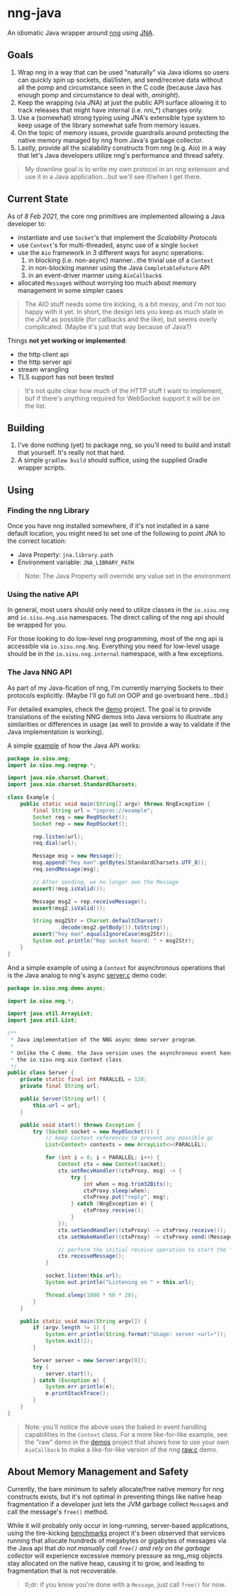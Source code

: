 # nng-java

An idiomatic Java wrapper around [nng](https://nng.nanomsg.org) using 
[JNA](https://github.com/java-native-access/jna).

## Goals
1. Wrap nng in a way that can be used "naturally" via Java idioms so users can
   quickly spin up sockets, dial/listen, and send/receive data without all the
   pomp and circumstance seen in the C code (because Java has enough pomp and
   circumstance to deal with, _amiright_).
2. Keep the wrapping (via JNA) at just the public API surface allowing it to
   track releases that might have internal (i.e. nni_*) changes only.
3. Use a (somewhat) strong typing using JNA's extensible type system to keep
   usage of the library somewhat safe from memory issues.
4. On the topic of memory issues, provide guardrails around protecting the
   native memory managed by nng from Java's garbage collector.
5. Lastly, provide all the scalability constructs from nng (e.g. Aio) in a way
   that let's Java developers utilize nng's performance and thread safety.
   
> My downline goal is to write my own protocol in an nng extension and use it in
> a Java application...but we'll see if/when I get there.

## Current State
As of _8 Feb 2021_, the core nng primitives are implemented allowing a Java
developer to:

* instantiate and use `Socket`'s that implement the _Scalability Protocols_
* use `Context`'s for multi-threaded, async use of a single `Socket`
* use the `Aio` framework in 3 different ways for async operations:
  1. in blocking (i.e. non-async) manner...the trivial use of a `Context`
  2. in non-blocking manner using the Java `CompletableFuture` API
  3. in an event-driver manner using `AioCallback`s
* allocated `Message`s without worrying too much about memory management in
  some simpler cases
  
> The AIO stuff needs some tire kicking, is a bit messy, and I'm not too happy
> with it yet. In short, the design lets you keep as much state in the JVM as
> possible (for callbacks and the like), but seems overly complicated. (Maybe
> it's just that way because of Java?)

Things **not yet working or implemented**:

* the http client api
* the http server api
* stream wrangling
* TLS support has not been tested

> It's not quite clear how much of the HTTP stuff I want to implement, buf if
> there's anything required for WebSocket support it will be on the list.

## Building
1. I've done nothing (yet) to package nng, so you'll need to build and
   install that yourself. It's really not that hard.
2. A simple `gradlew build` should suffice, using the supplied Gradle
   wrapper scripts.

## Using
### Finding the nng Library
Once you have nng installed somewhere, if it's not installed in a sane default
location, you might need to set one of the following to point JNA to the
correct location:

- Java Property: `jna.library.path`
- Environment variable: `JNA_LIBRARY_PATH`

> Note: The Java Property will override any value set in the environment

### Using the native API
In general, most users should only need to utilize classes in the 
`io.sisu.nng` and `io.sisu.nng.aio` namespaces. The direct calling of the nng
api should be wrapped for you.

For those looking to do low-level nng programming, most of the nng api is
accessible via `io.sisu.nng.Nng`. Everything you need for low-level usage
should be in the `io.sisu.nng.internal` namespace, with a few exceptions.

### The Java NNG API
As part of my Java-fication of nng, I'm currently marrying Sockets to their
protocols explicitly. (Maybe I'll go full on OOP and go overboard here...tbd.)

For detailed examples, check the [demo](demo/) project. The goal is to provide
translations of the existing NNG demos into Java versions to illustrate any
similarities or differences in usage (as well to provide a way to validate if
the Java implementation is working).

A simple [example](src/test/java/io/sisu/nng/Example.java) of how the Java API
works:

```java
package io.sisu.nng;
import io.sisu.nng.reqrep.*;

import java.nio.charset.Charset;
import java.nio.charset.StandardCharsets;

class Example {
    public static void main(String[] argv) throws NngException {
        final String url = "inproc://example";
        Socket req = new Req0Socket();
        Socket rep = new Rep0Socket();

        rep.listen(url);
        req.dial(url);

        Message msg = new Message();
        msg.append("hey man".getBytes(StandardCharsets.UTF_8));
        req.sendMessage(msg);

        // After sending, we no longer own the Message
        assert(!msg.isValid());

        Message msg2 = rep.receiveMessage();
        assert(msg2.isValid());

        String msg2Str = Charset.defaultCharset()
                .decode(msg2.getBody()).toString();
        assert("hey man".equalsIgnoreCase(msg2Str));
        System.out.println("Rep socket heard: " + msg2Str);
    }
}
```

And a simple example of using a `Context` for asynchronous operations that is
the Java analog to nng's async 
[server.c](https://github.com/nanomsg/nng/blob/master/demo/async/server.c)
demo code:

```java
package io.sisu.nng.demo.async;

import io.sisu.nng.*;

import java.util.ArrayList;
import java.util.List;

/**
 * Java implementation of the NNG async demo server program.
 *
 * Unlike the C demo, the Java version uses the asynchronous event handler approach provided via
 * the io.sisu.nng.aio.Context class.
 */
public class Server {
    private static final int PARALLEL = 128;
    private final String url;

    public Server(String url) {
        this.url = url;
    }

    public void start() throws Exception {
        try (Socket socket = new Rep0Socket()) {
            // keep Context references to prevent any possible gc
            List<Context> contexts = new ArrayList<>(PARALLEL);

            for (int i = 0; i < PARALLEL; i++) {
                Context ctx = new Context(socket);
                ctx.setRecvHandler((ctxProxy, msg) -> {
                    try {
                        int when = msg.trim32Bits();
                        ctxProxy.sleep(when);
                        ctxProxy.put("reply", msg);
                    } catch (NngException e) {
                        ctxProxy.receive();
                    }
                });
                ctx.setSendHandler((ctxProxy) -> ctxProxy.receive());
                ctx.setWakeHandler((ctxProxy) -> ctxProxy.send((Message) ctxProxy.get("reply")));

                // perform the initial receive operation to start the "event loop"
                ctx.receiveMessage();
            }

            socket.listen(this.url);
            System.out.println("Listening on " + this.url);

            Thread.sleep(1000 * 60 * 20);
        }
    }

    public static void main(String argv[]) {
        if (argv.length != 1) {
            System.err.println(String.format("Usage: server <url>"));
            System.exit(1);
        }

        Server server = new Server(argv[0]);
        try {
            server.start();
        } catch (Exception e) {
            System.err.println(e);
            e.printStackTrace();
        }
    }
}
```

> Note: you'll notice the above uses the baked in event handling capabilities
> in the `Context` class. For a more like-for-like example, see the "raw" demo
> in the [demos](./demos) project that shows how to use your own `AioCallback`
> to make a like-for-like version of the nng
> [raw.c](https://github.com/nanomsg/nng/blob/master/demo/raw/raw.c) demo.

## About Memory Management and Safety
Currently, the bare minimum to safely allocate/free native memory for nng
constructs exists, but it's not optimal in preventing things like native heap
fragmentation if a developer just lets the JVM garbage collect `Message`s and
call the message's `free()` method.

While it will probably only occur in long-running, server-based applications,
using the tire-kicking [benchmarks](./benchmarks) project it's been observed
that services running that allocate hundreds of megabytes or gigabytes of
messages via the Java api that _do not manually call `free()` and rely on the
garbage collector_ will experience excessive memory pressure as nng_msg
objects stay allocated on the native heap, causing it to grow, and leading to
fragmentation that is not recoverable.

> tl;dr: if you know you're done with a `Message`, just call `free()` for now.


